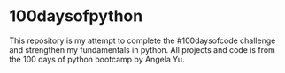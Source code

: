 # 100daysofpython
This repository is my attempt to complete the #100daysofcode challenge and strengthen my fundamentals in python.
All projects and code is from the 100 days of python bootcamp by Angela Yu.

